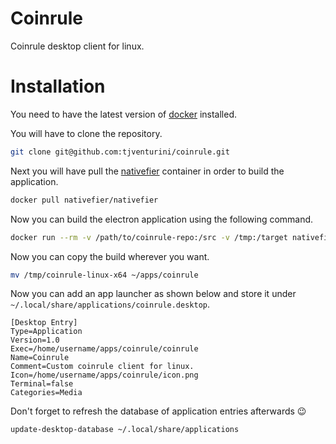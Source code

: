 # Coinrule

Coinrule desktop client for linux.

# Installation

You need to have the latest version of [docker](https://docs.docker.com/get-docker/) installed.

You will have to clone the repository.

```bash
git clone git@github.com:tjventurini/coinrule.git
```

Next you will have pull the [nativefier](https://github.com/nativefier/nativefier) container in order to build the application.

```bash
docker pull nativefier/nativefier
```

Now you can build the electron application using the following command.

```bash
docker run --rm -v /path/to/coinrule-repo:/src -v /tmp:/target nativefier/nativefier --icon /src/icon.png --name coinrule -p linux -a x64 --single-instance --tray https://coinrule.com/ /target/
```

Now you can copy the build wherever you want.

```bash
mv /tmp/coinrule-linux-x64 ~/apps/coinrule
```

Now you can add an app launcher as shown below and store it under `~/.local/share/applications/coinrule.desktop`.

```
[Desktop Entry]
Type=Application
Version=1.0
Exec=/home/username/apps/coinrule/coinrule
Name=Coinrule
Comment=Custom coinrule client for linux.
Icon=/home/username/apps/coinrule/icon.png
Terminal=false
Categories=Media
```

Don't forget to refresh the database of application entries afterwards 😉

```bash
update-desktop-database ~/.local/share/applications
```